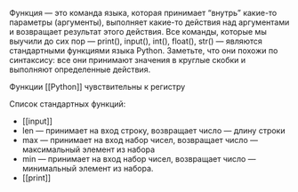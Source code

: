 Функция — это команда языка, которая принимает “внутрь” какие-то параметры (аргументы), выполняет какие-то действия над аргументами и возвращает результат этого действия. Все команды, которые мы выучили до сих пор — print(), input(), int(), float(), str() — являются стандартными функциями языка Python. Заметьте, что они похожи по синтаксису: все они принимают значения в круглые скобки и выполняют определенные действия.

Функции [[Python]] чувствительны к регистру

Список стандартных функций:
* [[input]]
* len — принимает на вход строку, возвращает число — длину строки
* max — принимает на вход набор чисел, возвращает число — максимальный элемент из набора
* min — принимает на вход набор чисел, возвращает число — минимальный элемент из набора.
* [[print]]

